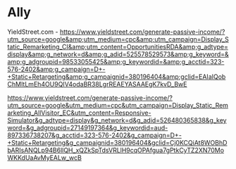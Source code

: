 # Ally
YieldStreet.com - https://www.yieldstreet.com/generate-passive-income/?utm_source=google&amp;utm_medium=cpc&amp;utm_campaign=Display_Static_Remarketing_CI&amp;utm_content=OpportunitiesRDA&amp;g_adtype=display&amp;g_network=d&amp;g_adid=525578529573&amp;g_keyword=&amp;g_adgroupid=98533055425&amp;g_keywordid=&amp;g_acctid=323-576-2402&amp;g_campaign=D+-+Static+Retargeting&amp;g_campaignid=380196404&amp;gclid=EAIaIQobChMItLmEh4OU9QIV4odaBR38LgrREAEYASAAEgK7kvD_BwE

https://www.yieldstreet.com/generate-passive-income/?utm_source=google&utm_medium=cpc&utm_campaign=Display_Static_Remarketing_AllVisitor_EC&utm_content=Responsive-Simulator&g_adtype=display&g_network=d&g_adid=526480365838&g_keyword=&g_adgroupid=27149197364&g_keywordid=aud-897336738207&g_acctid=323-576-2402&g_campaign=D+-+Static+Retargeting&g_campaignid=380196404&gclid=Cj0KCQiAt8WOBhDbARIsANQLp94B6llQH_xQZkSpTdsVRLlH9cqOPAfgua7gPtkCyTZ2XN70MoWKKdUaAvMyEALw_wcB
